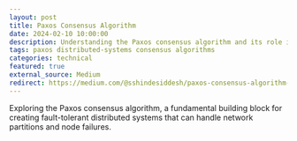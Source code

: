 ```yaml
---
layout: post
title: Paxos Consensus Algorithm
date: 2024-02-10 10:00:00
description: Understanding the Paxos consensus algorithm and its role in building fault-tolerant distributed systems
tags: paxos distributed-systems consensus algorithms
categories: technical
featured: true
external_source: Medium
redirect: https://medium.com/@sshindesiddesh/paxos-consensus-algorithm-eb32ec165826
---
```


Exploring the Paxos consensus algorithm, a fundamental building block for creating fault-tolerant distributed systems that can handle network partitions and node failures.
